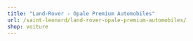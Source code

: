 ```yaml
---
title: "Land-Rover - Opale Premium Automobiles"
url: /saint-leonard/land-rover-opale-premium-automobiles/
shop: voiture
---
```

